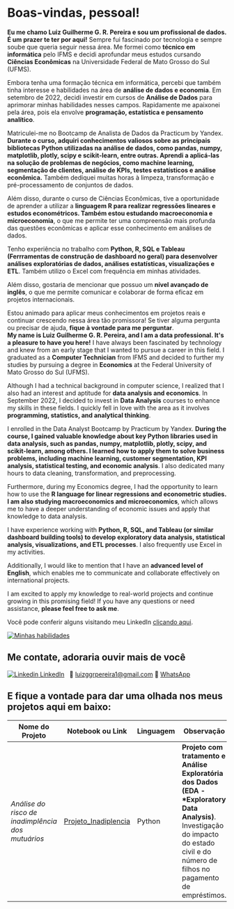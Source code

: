 <p align='center'>
  <h1> Boas-vindas, pessoal! </h1>
</p>

**Eu me chamo Luiz Guilherme G. R. Pereira e sou um profissional de dados. É um prazer te ter por aqui!** Sempre fui fascinado por tecnologia e sempre soube que queria seguir nessa área. Me formei como **técnico em informática** pelo IFMS e decidi aprofundar meus estudos cursando **Ciências Econômicas** na Universidade Federal de Mato Grosso do Sul (UFMS).

Embora tenha uma formação técnica em informática, percebi que também tinha interesse e habilidades na área de **análise de dados e economia**. Em setembro de 2022, decidi investir em cursos de **Análise de Dados** para aprimorar minhas habilidades nesses campos. Rapidamente me apaixonei pela área, pois ela envolve **programação, estatística e pensamento analítico**.

Matriculei-me no Bootcamp de Analista de Dados da Practicum by Yandex. **Durante o curso, adquiri conhecimentos valiosos sobre as principais bibliotecas Python utilizadas na análise de dados, como pandas, numpy, matplotlib, plotly, scipy e scikit-learn, entre outras. Aprendi a aplicá-las na solução de problemas de negócios, como machine learning, segmentação de clientes, análise de KPIs, testes estatísticos e análise econômica.** Também dediquei muitas horas à limpeza, transformação e pré-processamento de conjuntos de dados.

Além disso, durante o curso de Ciências Econômicas, tive a oportunidade de aprender a utilizar a **linguagem R para realizar regressões lineares e estudos econométricos. Também estou estudando macroeconomia e microeconomia**, o que me permite ter uma compreensão mais profunda das questões econômicas e aplicar esse conhecimento em análises de dados.

Tenho experiência no trabalho com **Python, R, SQL e Tableau (Ferrramentas de construção de dashboard no geral) para desenvolver análises exploratórias de dados, análises estatísticas, visualizações e ETL**. Também utilizo o Excel com frequência em minhas atividades.

Além disso, gostaria de mencionar que possuo um **nível avançado de inglês**, o que me permite comunicar e colaborar de forma eficaz em projetos internacionais.

Estou animado para aplicar meus conhecimentos em projetos reais e continuar crescendo nessa área tão promissora! Se tiver alguma pergunta ou precisar de ajuda, **fique à vontade para me perguntar**. 
<br/>
**My name is Luiz Guilherme G. R. Pereira, and I am a data professional. It's a pleasure to have you here!** I have always been fascinated by technology and knew from an early stage that I wanted to pursue a career in this field. I graduated as a **Computer Technician** from IFMS and decided to further my studies by pursuing a degree in **Economics** at the Federal University of Mato Grosso do Sul (UFMS).

Although I had a technical background in computer science, I realized that I also had an interest and aptitude for **data analysis and economics**. In September 2022, I decided to invest in **Data Analysis** courses to enhance my skills in these fields. I quickly fell in love with the area as it involves **programming, statistics, and analytical thinking**.

I enrolled in the Data Analyst Bootcamp by Practicum by Yandex. **During the course, I gained valuable knowledge about key Python libraries used in data analysis, such as pandas, numpy, matplotlib, plotly, scipy, and scikit-learn, among others. I learned how to apply them to solve business problems, including machine learning, customer segmentation, KPI analysis, statistical testing, and economic analysis**. I also dedicated many hours to data cleaning, transformation, and preprocessing.

Furthermore, during my Economics degree, I had the opportunity to learn how to use the **R language for linear regressions and econometric studies. I am also studying macroeconomics and microeconomics**, which allows me to have a deeper understanding of economic issues and apply that knowledge to data analysis.

I have experience working with **Python, R, SQL, and Tableau (or similar dashboard building tools) to develop exploratory data analysis, statistical analysis, visualizations, and ETL processes**. I also frequently use Excel in my activities.

Additionally, I would like to mention that I have an **advanced level of English**, which enables me to communicate and collaborate effectively on international projects.

I am excited to apply my knowledge to real-world projects and continue growing in this promising field! If you have any questions or need assistance, **please feel free to ask me**.

Você pode conferir alguns visitando meu LinkedIn [clicando aqui](https://www.linkedin.com/in/luiz-g-pereira/).

[![Minhas habilidades](https://skillicons.dev/icons?i=py,mysql)](https://skillicons.dev/)

## Me contate, adoraria ouvir mais de você
[![Linkedin](https://i.stack.imgur.com/gVE0j.png) LinkedIn](https://www.linkedin.com/in/luiz-g-pereira/)
&nbsp;
📧 luizggrpereira1@gmail.com
📲 [WhatsApp](//wa.me/67981266166)



E fique a vontade para dar uma olhada nos meus projetos aqui em baixo:
------------

|    Nome do Projeto  | Notebook ou Link    | Linguagem    | Observação  | 
| ------------        | ------------        | ------------ |------------ |
| *Análise do risco de inadimplência dos mutuários* | [Projeto_Inadiplencia](https://github.com/Luizg39/Projetos_Practicum/blob/790cbd06724515e336bf9192f94d4a3248115e82/Projetos_Practicum/S2-Projeto_Inadiplencia/Projeto_Inadiplencia.ipynb) | Python| **Projeto com  tratamento e Análise Exploratória dos Dados (EDA - *Exploratory Data Analysis)**. Investigação do impacto do estado civil e do número de filhos no pagamento de empréstimos.|
